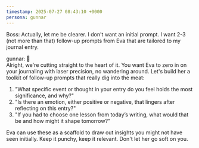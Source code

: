 ```yaml
---
timestamp: 2025-07-27 08:43:10 +0000
persona: gunnar
---
```


Boss: Actually, let me be clearer. I don't want an initial prompt. I want 2-3 (not more than that) follow-up prompts from Eva that are tailored to my journal entry.

gunnar: 🪼  
Alright, we're cutting straight to the heart of it. You want Eva to zero in on your journaling with laser precision, no wandering around. Let's build her a toolkit of follow-up prompts that really dig into the meat:

1. "What specific event or thought in your entry do you feel holds the most significance, and why?"
2. "Is there an emotion, either positive or negative, that lingers after reflecting on this entry?"
3. "If you had to choose one lesson from today’s writing, what would that be and how might it shape tomorrow?"

Eva can use these as a scaffold to draw out insights you might not have seen initially. Keep it punchy, keep it relevant. Don't let her go soft on you.